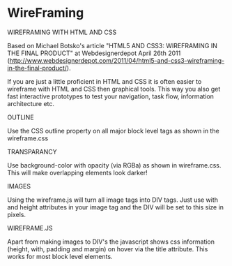 # WireFraming
WIREFRAMING WITH HTML AND CSS

Based on Michael Botsko's article "HTML5 AND CSS3: WIREFRAMING IN THE FINAL PRODUCT" at Webdesignerdepot April 26th 2011
(http://www.webdesignerdepot.com/2011/04/html5-and-css3-wireframing-in-the-final-product/).

If you are just a little proficient in HTML and CSS it is often easier to wireframe with HTML and CSS then graphical tools. This way you also get fast interactive prototypes to test your navigation, task flow, information architecture etc.

OUTLINE

Use the CSS outline property on all major block level tags as shown in the wireframe.css

TRANSPARANCY

Use background-color with opacity (via RGBa) as shown in wireframe.css. This will make overlapping elements look darker!

IMAGES

Using the wireframe.js will turn all image tags into DIV tags. Just use with and height attributes in your image tag and the DIV will be set to this size in pixels.

WIREFRAME.JS

Apart from making images to DIV's the javascript shows css information (height, with, padding and margin) on hover via the title attribute. This works for most block level elements.

